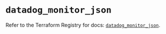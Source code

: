 # `datadog_monitor_json`

Refer to the Terraform Registry for docs: [`datadog_monitor_json`](https://registry.terraform.io/providers/datadog/datadog/3.66.0/docs/resources/monitor_json).
